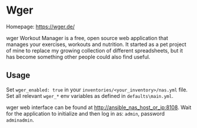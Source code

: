 # Wger

Homepage: <https://wger.de/>

wger Workout Manager is a free, open source web application that manages your exercises, workouts and nutrition. It started as a pet project of mine to replace my growing collection of different spreadsheets, but it has become something other people could also find useful.

## Usage

Set `wger_enabled: true` in your `inventories/<your_inventory>/nas.yml` file. Set all relevant `wger_*` env variables as defined in `defaults\main.yml`.

wger web interface can be found at <http://ansible_nas_host_or_ip:8108>. Wait for the application to initialize and then log in as: `admin`, password `adminadmin`.
